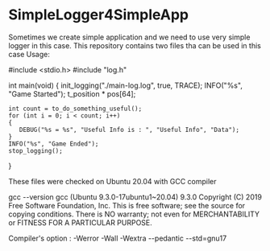 # SimpleLogger4SimpleApp
Sometimes we create simple application and we need to use very simple logger in this case. This repository contains two files tha can be used in this case
Usage:

#include <stdio.h>
#include "log.h"

int main(void)
{
    init_logging("./main-log.log", true, TRACE);
    INFO("%s", "Game Started");
    t_position * pos[64];

    int count = to_do_something_useful();
    for (int i = 0; i < count; i++)
    {
       DEBUG("%s = %s", "Useful Info is : ", "Useful Info", "Data");
    }
    INFO("%s", "Game Ended");
    stop_logging();
}

These files were checked on Ubuntu 20.04 with GCC compiler

gcc --version
gcc (Ubuntu 9.3.0-17ubuntu1~20.04) 9.3.0
Copyright (C) 2019 Free Software Foundation, Inc.
This is free software; see the source for copying conditions.  There is NO
warranty; not even for MERCHANTABILITY or FITNESS FOR A PARTICULAR PURPOSE.

Compiler's option : -Werror -Wall -Wextra --pedantic --std=gnu17
